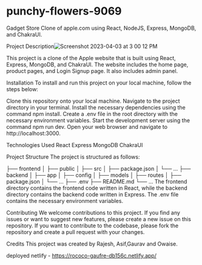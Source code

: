 # punchy-flowers-9069

Gadget Store
Clone of apple.com using React, NodeJS, Express, MongoDB, and ChakraUI.

Project Description![Screenshot 2023-04-03 at 3 00 12 PM](https://user-images.githubusercontent.com/107459951/229470226-5d87e0c7-c876-42b4-94a6-617c1852d0a3.png)

This project is a clone of the Apple website that is built using React, Express, MongoDB, and ChakraUI. The website includes the home page, product pages, and Login Signup page. It also includes admin panel.

Installation
To install and run this project on your local machine, follow the steps below:

Clone this repository onto your local machine.
Navigate to the project directory in your terminal.
Install the necessary dependencies using the command npm install.
Create a .env file in the root directory with the necessary environment variables.
Start the development server using the command npm run dev.
Open your web browser and navigate to http://localhost:3000.

Technologies Used
React
Express
MongoDB
ChakraUI

Project Structure
The project is structured as follows:



├── frontend
│   ├── public
│   ├── src
│   ├── package.json
│   └── ...
├── backend
│   ├── app
│   ├── config
│   ├── models
│   ├── routes
│   ├── package.json
│   └── ...
├── .env
├── README.md
└── ...
The frontend directory contains the frontend code written in React, while the backend directory contains the backend code written in Express. The .env file contains the necessary environment variables.

Contributing
We welcome contributions to this project. If you find any issues or want to suggest new features, please create a new issue on this repository. If you want to contribute to the codebase, please fork the repository and create a pull request with your changes.

Credits
This project was created by Rajesh, Asif,Gaurav and Owaise.




deployed netlify - https://rococo-gaufre-db156c.netlify.app/
